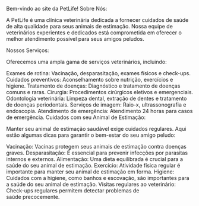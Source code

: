 Bem-vindo ao site da PetLife!
Sobre Nós:

A PetLife é uma clínica veterinária dedicada a fornecer cuidados de saúde de alta qualidade para seus animais de estimação. Nossa equipe de veterinários experientes e dedicados está comprometida em oferecer o melhor atendimento possível para seus amigos peludos.

Nossos Serviços:

Oferecemos uma ampla gama de serviços veterinários, incluindo:

Exames de rotina: Vacinação, desparasitação, exames físicos e check-ups.
Cuidados preventivos: Aconselhamento sobre nutrição, exercícios e higiene.
Tratamento de doenças: Diagnóstico e tratamento de doenças comuns e raras.
Cirurgia: Procedimentos cirúrgicos eletivos e emergenciais.
Odontologia veterinária: Limpeza dental, extração de dentes e tratamento de doenças periodontais.
Serviços de imagem: Raio-x, ultrassonografia e endoscopia.
Atendimento de emergência: Atendimento 24 horas para casos de emergência.
Cuidados com seu Animal de Estimação:

Manter seu animal de estimação saudável exige cuidados regulares. Aqui estão algumas dicas para garantir o bem-estar do seu amigo peludo:

Vacinação: Vacinas protegem seus animais de estimação contra doenças graves.
Desparasitação: É essencial para prevenir infecções por parasitas internos e externos.
Alimentação: Uma dieta equilibrada é crucial para a saúde do seu animal de estimação.
Exercício: Atividade física regular é importante para manter seu animal de estimação em forma.
Higiene: Cuidados com a higiene, como banhos e escovação, são importantes para a saúde do seu animal de estimação.
Visitas regulares ao veterinário: Check-ups regulares permitem detectar problemas de saúde precocemente.
